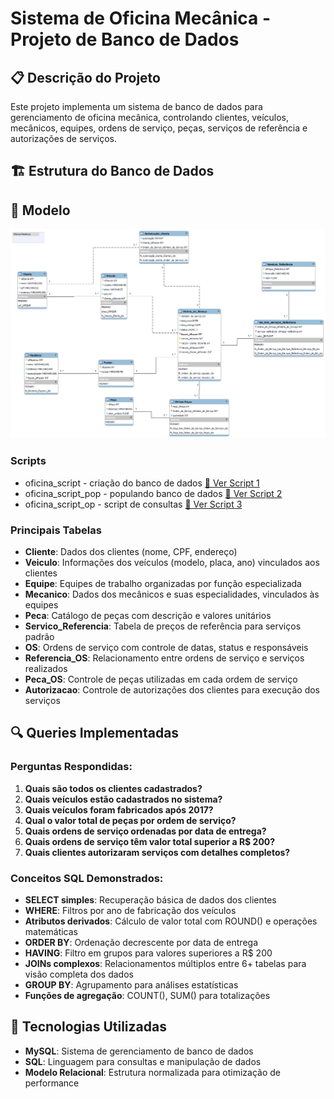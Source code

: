 # Sistema de Oficina Mecânica - Projeto de Banco de Dados

## 📋 Descrição do Projeto

Este projeto implementa um sistema de banco de dados para gerenciamento de oficina mecânica, controlando clientes, veículos, mecânicos, equipes, ordens de serviço, peças, serviços de referência e autorizações de serviços.

## 🏗️ Estrutura do Banco de Dados

## 📐 Modelo

<img src="assets/oficina_modelo.png" alt="Oficina Mecânica">

### Scripts

- oficina_script - criação do banco de dados [📁 Ver Script 1](./assets/oficina_script.sql) 
- oficina_script_pop - populando banco de dados [📁 Ver Script 2](./assets/oficina_script_pop.sql)
- oficina_script_op - script de consultas  [📁 Ver Script 3](./assets/oficina_script_op.sql)  

### Principais Tabelas

- **Cliente**: Dados dos clientes (nome, CPF, endereço)
- **Veiculo**: Informações dos veículos (modelo, placa, ano) vinculados aos clientes
- **Equipe**: Equipes de trabalho organizadas por função especializada
- **Mecanico**: Dados dos mecânicos e suas especialidades, vinculados às equipes
- **Peca**: Catálogo de peças com descrição e valores unitários
- **Servico_Referencia**: Tabela de preços de referência para serviços padrão
- **OS**: Ordens de serviço com controle de datas, status e responsáveis
- **Referencia_OS**: Relacionamento entre ordens de serviço e serviços realizados
- **Peca_OS**: Controle de peças utilizadas em cada ordem de serviço
- **Autorizacao**: Controle de autorizações dos clientes para execução dos serviços

## 🔍 Queries Implementadas

### Perguntas Respondidas:

1. **Quais são todos os clientes cadastrados?**
2. **Quais veículos estão cadastrados no sistema?**
3. **Quais veículos foram fabricados após 2017?**
4. **Qual o valor total de peças por ordem de serviço?**
5. **Quais ordens de serviço ordenadas por data de entrega?**
6. **Quais ordens de serviço têm valor total superior a R$ 200?**
7. **Quais clientes autorizaram serviços com detalhes completos?**

### Conceitos SQL Demonstrados:

- **SELECT simples**: Recuperação básica de dados dos clientes
- **WHERE**: Filtros por ano de fabricação dos veículos
- **Atributos derivados**: Cálculo de valor total com ROUND() e operações matemáticas
- **ORDER BY**: Ordenação decrescente por data de entrega
- **HAVING**: Filtro em grupos para valores superiores a R$ 200
- **JOINs complexos**: Relacionamentos múltiplos entre 6+ tabelas para visão completa dos dados
- **GROUP BY**: Agrupamento para análises estatísticas
- **Funções de agregação**: COUNT(), SUM() para totalizações


## 🔧 Tecnologias Utilizadas

- **MySQL**: Sistema de gerenciamento de banco de dados
- **SQL**: Linguagem para consultas e manipulação de dados
- **Modelo Relacional**: Estrutura normalizada para otimização de performance


